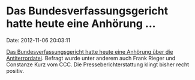 Das Bundesverfassungsgericht hatte heute eine Anhörung \...
===========================================================

Date: 2012-11-06 20:03:11

[Das Bundesverfassungsgericht hatte heute eine Anhörung über die
Antiterrordatei](http://www.zeit.de/digital/datenschutz/2012-11/antiterrordatei-verfassungsgericht/komplettansicht).
Befragt wurde unter anderem auch Frank Rieger und Constanze Kurz vom
CCC. Die Presseberichterstattung klingt bisher recht positiv.
